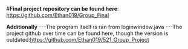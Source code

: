 #**Final project repository can be found here**: https://github.com/Ethan019/Group_Final

**Additionally**
---The program itself is ran from loginwindow.java
---The project github over time can be found here, though the version is outdated:https://github.com/Ethan019/521_Group_Project
